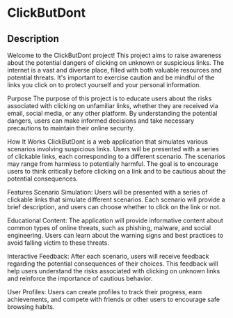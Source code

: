 # ClickButDont
## Description
Welcome to the ClickButDont project! This project aims to raise awareness about the potential dangers of clicking on unknown or suspicious links. The internet is a vast and diverse place, filled with both valuable resources and potential threats. It's important to exercise caution and be mindful of the links you click on to protect yourself and your personal information.

Purpose
The purpose of this project is to educate users about the risks associated with clicking on unfamiliar links, whether they are received via email, social media, or any other platform. By understanding the potential dangers, users can make informed decisions and take necessary precautions to maintain their online security.

How It Works
ClickButDont is a web application that simulates various scenarios involving suspicious links. Users will be presented with a series of clickable links, each corresponding to a different scenario. The scenarios may range from harmless to potentially harmful. The goal is to encourage users to think critically before clicking on a link and to be cautious about the potential consequences.

Features
Scenario Simulation: Users will be presented with a series of clickable links that simulate different scenarios. Each scenario will provide a brief description, and users can choose whether to click on the link or not.

Educational Content: The application will provide informative content about common types of online threats, such as phishing, malware, and social engineering. Users can learn about the warning signs and best practices to avoid falling victim to these threats.

Interactive Feedback: After each scenario, users will receive feedback regarding the potential consequences of their choices. This feedback will help users understand the risks associated with clicking on unknown links and reinforce the importance of cautious behavior.

User Profiles: Users can create profiles to track their progress, earn achievements, and compete with friends or other users to encourage safe browsing habits.
